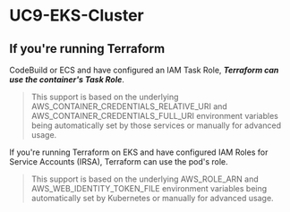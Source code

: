 # UC9-EKS-Cluster

## If you're running Terraform ##

 CodeBuild or ECS and have configured an IAM Task Role, **_Terraform can use the container's Task Role_**. 

> This support is based on the underlying AWS_CONTAINER_CREDENTIALS_RELATIVE_URI and AWS_CONTAINER_CREDENTIALS_FULL_URI environment  </sub> variables being automatically set by those services or manually for advanced usage.

If you're running Terraform on EKS and have configured IAM Roles for Service Accounts (IRSA), Terraform can use the pod's role. 

> This support is based on the underlying AWS_ROLE_ARN and AWS_WEB_IDENTITY_TOKEN_FILE environment variables being automatically set by Kubernetes or manually for advanced usage.
